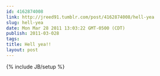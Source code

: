 ```yaml
---
id: 4162874008
link: http://jreed91.tumblr.com/post/4162874008/hell-yea
slug: hell-yea
date: Mon Mar 28 2011 13:03:22 GMT-0500 (CDT)
publish: 2011-03-028
tags: 
title: Hell yea!!
layout: post
---
```

{% include JB/setup %}



